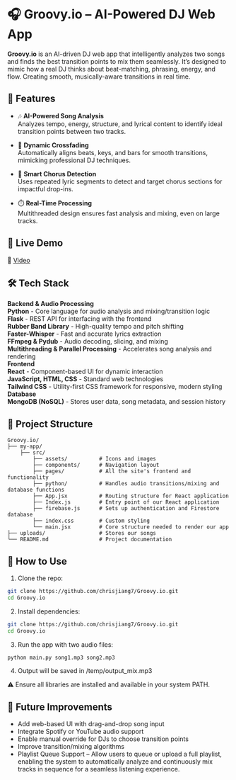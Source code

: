 # 🎧 Groovy.io – AI-Powered DJ Web App

**Groovy.io** is an AI-driven DJ web app that intelligently analyzes two songs and finds the best transition points to mix them seamlessly. It’s designed to mimic how a real DJ thinks about beat-matching, phrasing, energy, and flow. Creating smooth, musically-aware transitions in real time.

## 🚀 Features

- 🎶 **AI-Powered Song Analysis**  
  Analyzes tempo, energy, structure, and lyrical content to identify ideal transition points between two tracks.

- 🔁 **Dynamic Crossfading**  
  Automatically aligns beats, keys, and bars for smooth transitions, mimicking professional DJ techniques.

- 🧠 **Smart Chorus Detection**  
  Uses repeated lyric segments to detect and target chorus sections for impactful drop-ins.

- ⏱️ **Real-Time Processing**  
  Multithreaded design ensures fast analysis and mixing, even on large tracks.

## 🚀 Live Demo

🔗 [Video](https://youtu.be/XrrPRttvvnA)

## 🛠️ Tech Stack
**Backend & Audio Processing**  
**Python** - Core language for audio analysis and mixing/transition logic  
**Flask** - REST API for interfacing with the frontend  
**Rubber Band Library** - High-quality tempo and pitch shifting  
**Faster-Whisper** - Fast and accurate lyrics extraction  
**FFmpeg & Pydub** - Audio decoding, slicing, and mixing  
**Multithreading & Parallel Processing** - Accelerates song analysis and rendering  
**Frontend**  
**React** - Component-based UI for dynamic interaction  
**JavaScript, HTML, CSS** - Standard web technologies  
**Tailwind CSS** - Utility-first CSS framework for responsive, modern styling  
**Database**  
**MongoDB (NoSQL)** - Stores user data, song metadata, and session history  

## 📁 Project Structure

```text
Groovy.io/
├── my-app/
    ├── src/
        ├── assets/          # Icons and images
        ├── components/      # Navigation layout
        ├── pages/           # All the site's frontend and functionality
        ├── python/          # Handles audio transitions/mixing and database functions
        ├── App.jsx          # Routing structure for React application
        ├── Index.js         # Entry point of our React application
        ├── firebase.js      # Sets up authentication and Firestore database
        ├── index.css        # Custom styling
        └── main.jsx         # Core structure needed to render our app
├── uploads/                 # Stores our songs
└── README.md                # Project documentation
```

## 🧪 How to Use

1. Clone the repo:
```bash
git clone https://github.com/chrisjiang7/Groovy.io.git
cd Groovy.io
```
2. Install dependencies:
```bash
git clone https://github.com/chrisjiang7/Groovy.io.git
cd Groovy.io
```
3. Run the app with two audio files:
```bash
python main.py song1.mp3 song2.mp3
```
4. Output will be saved in /temp/output_mix.mp3

⚠️ Ensure all libraries are installed and available in your system PATH.

## 🧰 Future Improvements

- Add web-based UI with drag-and-drop song input
- Integrate Spotify or YouTube audio support
- Enable manual override for DJs to choose transition points
- Improve transition/mixing algorithms
- Playlist Queue Support – Allow users to queue or upload a full playlist, enabling the system to automatically analyze and continuously mix tracks in sequence for a seamless listening experience.

